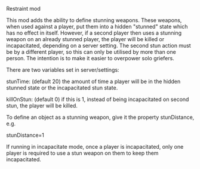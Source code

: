Restraint mod

This mod adds the ability to define stunning weapons. These weapons, when used against
a player, put them into a hidden "stunned" state which has no effect in itself. However,
if a second player then uses a stunning weapon on an already stunned player, the player
will be killed or incapacitated, depending on a server setting. The second stun action
must be by a different player, so this can only be utilised by more than one person.
The intention is to make it easier to overpower solo griefers.

There are two variables set in server/settings:

stunTime: (default 20) the amount of time a player will be in the hidden stunned state
or the incapacitated stun state.

killOnStun: (default 0) if this is 1, instead of being incapacitated on second stun,
the player will be killed.

To define an object as a stunning weapon, give it the property stunDistance, e.g.

stunDistance=1

If running in incapacitate mode, once a player is incapacitated, only one player is required
to use a stun weapon on them to keep them incapacitated.